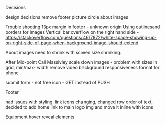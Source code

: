 Decisions

design decisions
remove footer picture
circle about images



Trouble shooting
13px margin in footer - unknown origin
Using outlinesand borders for images
Vertical bar overflow on the right hand side - https://stackoverflow.com/questions/4617872/white-space-showing-up-on-right-side-of-page-when-background-image-should-extend

About images need to shrink with screen size shrinking.


After Mid-point Call
Massivley scale down images - problem with sizes in grid, min/max- width
remove video background
responsiveness
format for phone

submit form - not free icon - GET instead of PUSH



Footer

had issues with styling, link icons changing, changed row order of text, decided to add home link to main logo img and move it inline with icons

Equipment
hover reveal elements